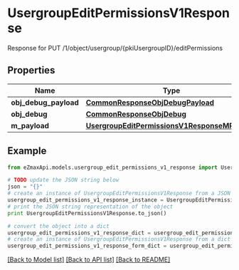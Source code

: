 # UsergroupEditPermissionsV1Response

Response for PUT /1/object/usergroup/{pkiUsergroupID}/editPermissions

## Properties

Name | Type | Description | Notes
------------ | ------------- | ------------- | -------------
**obj_debug_payload** | [**CommonResponseObjDebugPayload**](CommonResponseObjDebugPayload.md) |  | 
**obj_debug** | [**CommonResponseObjDebug**](CommonResponseObjDebug.md) |  | [optional] 
**m_payload** | [**UsergroupEditPermissionsV1ResponseMPayload**](UsergroupEditPermissionsV1ResponseMPayload.md) |  | 

## Example

```python
from eZmaxApi.models.usergroup_edit_permissions_v1_response import UsergroupEditPermissionsV1Response

# TODO update the JSON string below
json = "{}"
# create an instance of UsergroupEditPermissionsV1Response from a JSON string
usergroup_edit_permissions_v1_response_instance = UsergroupEditPermissionsV1Response.from_json(json)
# print the JSON string representation of the object
print UsergroupEditPermissionsV1Response.to_json()

# convert the object into a dict
usergroup_edit_permissions_v1_response_dict = usergroup_edit_permissions_v1_response_instance.to_dict()
# create an instance of UsergroupEditPermissionsV1Response from a dict
usergroup_edit_permissions_v1_response_form_dict = usergroup_edit_permissions_v1_response.from_dict(usergroup_edit_permissions_v1_response_dict)
```
[[Back to Model list]](../README.md#documentation-for-models) [[Back to API list]](../README.md#documentation-for-api-endpoints) [[Back to README]](../README.md)


